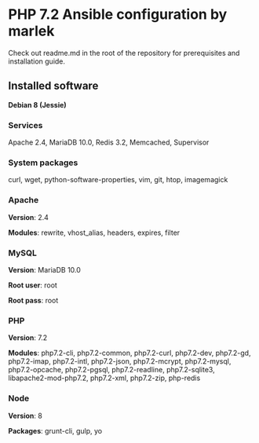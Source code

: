 # PHP 7.2 Ansible configuration by marlek

Check out readme.md in the root of the repository for prerequisites and installation guide.

## Installed software

**Debian 8 (Jessie)**

### Services
Apache 2.4, MariaDB 10.0, Redis 3.2, Memcached, Supervisor

### System packages

curl, wget, python-software-properties, vim, git, htop, imagemagick

### Apache

**Version**: 2.4

**Modules**: rewrite, vhost_alias, headers, expires, filter

### MySQL

**Version**: MariaDB 10.0

**Root user**: root

**Root pass**: root

### PHP

**Version**: 7.2

**Modules**: php7.2-cli, php7.2-common, php7.2-curl, php7.2-dev, php7.2-gd, php7.2-imap, php7.2-intl, php7.2-json, php7.2-mcrypt, php7.2-mysql, php7.2-opcache, php7.2-pgsql, php7.2-readline, php7.2-sqlite3, libapache2-mod-php7.2, php7.2-xml, php7.2-zip, php-redis

### Node

**Version**: 8

**Packages**: grunt-cli, gulp, yo
